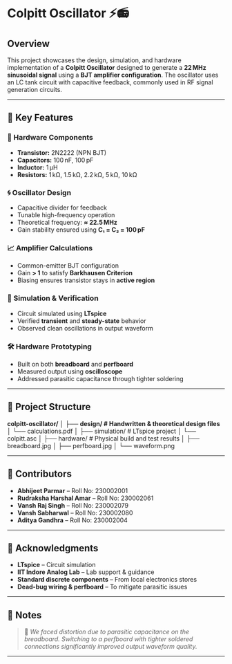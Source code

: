 # Colpitt Oscillator ⚡📻

## Overview  
This project showcases the design, simulation, and hardware implementation of a **Colpitt Oscillator** designed to generate a **22 MHz sinusoidal signal** using a **BJT amplifier configuration**. The oscillator uses an LC tank circuit with capacitive feedback, commonly used in RF signal generation circuits.

---

## 🔑 Key Features

### 🔧 Hardware Components  
- **Transistor:** 2N2222 (NPN BJT)  
- **Capacitors:** 100 nF, 100 pF  
- **Inductor:** 1 µH  
- **Resistors:** 1 kΩ, 1.5 kΩ, 2.2 kΩ, 5 kΩ, 10 kΩ

### 🌀 Oscillator Design  
- Capacitive divider for feedback  
- Tunable high-frequency operation  
- Theoretical frequency: **≈ 22.5 MHz**  
- Gain stability ensured using **C₁ = C₂ = 100 pF**

### 📈 Amplifier Calculations  
- Common-emitter BJT configuration  
- Gain **> 1** to satisfy **Barkhausen Criterion**  
- Biasing ensures transistor stays in **active region**

### 🧪 Simulation & Verification  
- Circuit simulated using **LTspice**  
- Verified **transient** and **steady-state** behavior  
- Observed clean oscillations in output waveform

### 🛠️ Hardware Prototyping  
- Built on both **breadboard** and **perfboard**  
- Measured output using **oscilloscope**  
- Addressed parasitic capacitance through tighter soldering

---

## 🧱 Project Structure

**colpitt-oscillator/**
│
├── **design/ # Handwritten & theoretical design files**
│ └── calculations.pdf
│
├── simulation/ # LTspice project
│ └── colpitt.asc
│
├── hardware/ # Physical build and test results
│ ├── breadboard.jpg
│ ├── perfboard.jpg
│ └── waveform.png


---

## 👥 Contributors

- **Abhijeet Parmar** – Roll No: 230002001  
- **Rudraksha Harshal Amar** – Roll No: 230002061  
- **Vansh Raj Singh** – Roll No: 230002079  
- **Vansh Sabharwal** – Roll No: 230002080  
- **Aditya Gandhra** – Roll No: 230002004  

---

## 🙏 Acknowledgments

- **LTspice** – Circuit simulation  
- **IIT Indore Analog Lab** – Lab support & guidance  
- **Standard discrete components** – From local electronics stores  
- **Dead-bug wiring & perfboard** – To mitigate parasitic issues

---

## 📝 Notes

> 📌 *We faced distortion due to parasitic capacitance on the breadboard. Switching to a perfboard with tighter soldered connections significantly improved output waveform quality.*

---

